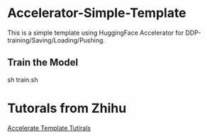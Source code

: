 # Accelerator-Simple-Template
This is a simple template using HuggingFace Accelerator for DDP-training/Saving/Loading/Pushing. 


## Train the Model
sh train.sh


# Tutorals from Zhihu
[Accelerate Template Tutirals](https://zhuanlan.zhihu.com/p/677963884)
